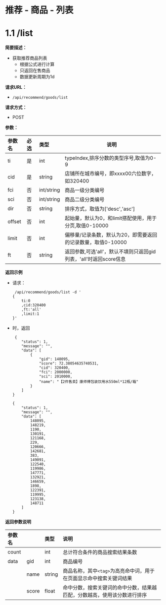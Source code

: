 
# 推荐 - 商品 - 列表

# 1.1 /list

**简要描述：** 

- 获取推荐商品列表
    - 根据公式进行计算
    - 只返回在售商品
    - 数据更新周期为1d

**请求URL：** 
- ` /api/recommend/goods/list `
  
**请求方式：**
- POST 

**参数：** 

|参数名|必选|类型|说明|
|:----|:---|:-----|-----|
|ti   |是|int |typeIndex,排序分数的类型序号,取值为0-9|
|cid  |是  |string |店铺所在城市编号，即xxxx00六位数字，如320400|
|fci  |否  |int/string |商品一级分类编号|
|sci  |否  |int/string |商品二级分类编号|
|dir  |否  |string |排序方式，取值为['desc','asc']|
|offset|否|int |起始量，默认为0，和limit搭配使用，用于分页,取值0-10000| 
|limit|否|int |偏移量/记录条数，默认为20，即需要返回的记录数量，取值0-10000| 
|ft  |否  |string |返回参数,可选'all'，默认不填则只返回gid列表，'all'时返回score信息|

 **返回示例**

- 请求：

	```
	 /api/recommend/goods/list -d '
	{
		ti:0
		,cid:320400
		,ft:'all'
		,limit:1
	}'
	```
- 时，返回

	``` 
	 {
	    "status": 1,
	    "message": "",
	    "data": [
	        {
	            "gid": 148095,
	            "score": 72.38054635740531,
	            "cid": 320400,
	            "fci": 2000000,
	            "sci": 2010000,
	            "name": "【2件售卖】康师傅包装饮用水550ml*12瓶/箱"
	        }
	    ]
	}
	```
	```
	{
	    "status": 1,
	    "message": "",
	    "data": [
	        148095,
	        148219,
	        1190,
	        130191,
	        121168,
	        229,
	        120666,
	        142681,
	        383,
	        149091,
	        122540,
	        119986,
	        147771,
	        132921,
	        146659,
	        1898,
	        122391,
	        119995,
	        123138,
	        148711
	    ]
	}
	```
 **返回参数说明** 

|参数名||类型|说明|
|:----|:---|:---|:-----|
|count||int|总计符合条件的商品搜索结果条数|
|data|gid   |int     |商品编号|
||name  |string     |商品名称，其中`<tag>`为高亮命中词，用于在页面显示命中搜索关键词结果|
||score  |float     |命中分数，搜索关键词的命中分数，结果越匹配，分数越高，使用该分数进行排序|

